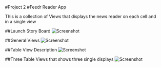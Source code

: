 #Project 2
#Feedr Reader App

This is a collection of Views that displays the news reader on each cell and in a single view

##Launch Story Board
![Screenshot](Project2./images./launchScreen.png)

##General Views
![Screenshot](Project2./images./generalView.png)

##Table View Description
![Screenshot](Project2./images./tableView-description.png)

##Three Table Views that shows three single displays
![Screenshot](Project2./images./threeviews.png)